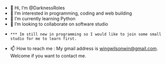 - 👋 Hi, I’m @DarknessRoles
- 👀 I’m interested in programming, coding and web building
- 🌱 I’m currently learning Python
- 💞️ I’m looking to collaborate on software studio 
-     *** Im still new in programming so I would like to join some small studio for me to learn first.
- 📫 How to reach me : My gmail address is wingwilsonwin@gmail.com. Welcome if you want to contact me.

<!---
DarknessRoles/DarknessRoles is a ✨ special ✨ repository because its `README.md` (this file) appears on your GitHub profile.
You can click the Preview link to take a look at your changes.
--->
